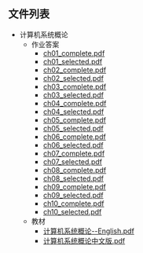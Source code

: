 

## 文件列表

- 计算机系统概论
    - 作业答案
        - [ch01_complete.pdf](https://github.com/QSCTech/zju-icicles/raw/master/计算机系统概论/作业答案/ch01_complete.pdf)
        - [ch01_selected.pdf](https://github.com/QSCTech/zju-icicles/raw/master/计算机系统概论/作业答案/ch01_selected.pdf)
        - [ch02_complete.pdf](https://github.com/QSCTech/zju-icicles/raw/master/计算机系统概论/作业答案/ch02_complete.pdf)
        - [ch02_selected.pdf](https://github.com/QSCTech/zju-icicles/raw/master/计算机系统概论/作业答案/ch02_selected.pdf)
        - [ch03_complete.pdf](https://github.com/QSCTech/zju-icicles/raw/master/计算机系统概论/作业答案/ch03_complete.pdf)
        - [ch03_selected.pdf](https://github.com/QSCTech/zju-icicles/raw/master/计算机系统概论/作业答案/ch03_selected.pdf)
        - [ch04_complete.pdf](https://github.com/QSCTech/zju-icicles/raw/master/计算机系统概论/作业答案/ch04_complete.pdf)
        - [ch04_selected.pdf](https://github.com/QSCTech/zju-icicles/raw/master/计算机系统概论/作业答案/ch04_selected.pdf)
        - [ch05_complete.pdf](https://github.com/QSCTech/zju-icicles/raw/master/计算机系统概论/作业答案/ch05_complete.pdf)
        - [ch05_selected.pdf](https://github.com/QSCTech/zju-icicles/raw/master/计算机系统概论/作业答案/ch05_selected.pdf)
        - [ch06_complete.pdf](https://github.com/QSCTech/zju-icicles/raw/master/计算机系统概论/作业答案/ch06_complete.pdf)
        - [ch06_selected.pdf](https://github.com/QSCTech/zju-icicles/raw/master/计算机系统概论/作业答案/ch06_selected.pdf)
        - [ch07_complete.pdf](https://github.com/QSCTech/zju-icicles/raw/master/计算机系统概论/作业答案/ch07_complete.pdf)
        - [ch07_selected.pdf](https://github.com/QSCTech/zju-icicles/raw/master/计算机系统概论/作业答案/ch07_selected.pdf)
        - [ch08_complete.pdf](https://github.com/QSCTech/zju-icicles/raw/master/计算机系统概论/作业答案/ch08_complete.pdf)
        - [ch08_selected.pdf](https://github.com/QSCTech/zju-icicles/raw/master/计算机系统概论/作业答案/ch08_selected.pdf)
        - [ch09_complete.pdf](https://github.com/QSCTech/zju-icicles/raw/master/计算机系统概论/作业答案/ch09_complete.pdf)
        - [ch09_selected.pdf](https://github.com/QSCTech/zju-icicles/raw/master/计算机系统概论/作业答案/ch09_selected.pdf)
        - [ch10_complete.pdf](https://github.com/QSCTech/zju-icicles/raw/master/计算机系统概论/作业答案/ch10_complete.pdf)
        - [ch10_selected.pdf](https://github.com/QSCTech/zju-icicles/raw/master/计算机系统概论/作业答案/ch10_selected.pdf)
    - 教材
        - [计算机系统概论--English.pdf](https://github.com/QSCTech/zju-icicles/raw/master/计算机系统概论/教材/计算机系统概论--English.pdf)
        - [计算机系统概论中文版.pdf](https://github.com/QSCTech/zju-icicles/raw/master/计算机系统概论/教材/计算机系统概论中文版.pdf)
